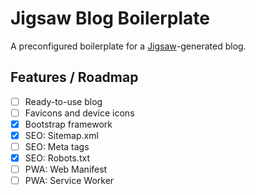 # Jigsaw Blog Boilerplate
A preconfigured boilerplate for a [Jigsaw](http://jigsaw.tighten.co/)-generated blog.

## Features / Roadmap

- [ ] Ready-to-use blog
- [ ] Favicons and device icons
- [x] Bootstrap framework
- [x] SEO: Sitemap.xml
- [ ] SEO: Meta tags
- [x] SEO: Robots.txt
- [ ] PWA: Web Manifest
- [ ] PWA: Service Worker
